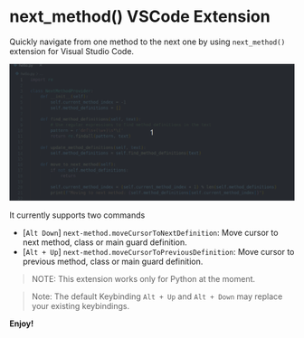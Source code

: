 # next_method() VSCode Extension

Quickly navigate from one method to the next one by using `next_method()` extension for Visual Studio Code.

![Example](images/example.gif)

It currently supports two commands
- [`Alt Down`] `next-method.moveCursorToNextDefinition`: Move cursor to next method, class or main guard definition.
- [`Alt + Up`] `next-method.moveCursorToPreviousDefinition`: Move cursor to previous method, class or main guard definition.

> NOTE: This extension works only for Python at the moment.

> Note: The default Keybinding `Alt + Up` and `Alt + Down` may replace your existing keybindings.

**Enjoy!**
